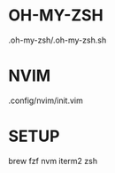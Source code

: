 # OH-MY-ZSH
.oh-my-zsh/.oh-my-zsh.sh

# NVIM
.config/nvim/init.vim

# SETUP
brew
fzf
nvm
iterm2
zsh
